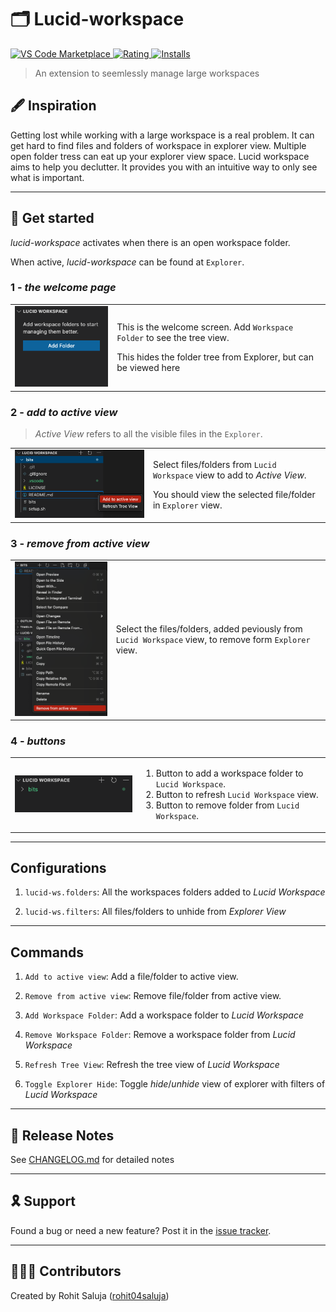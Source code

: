 # 🗂 Lucid-workspace

[![VS Code Marketplace](https://vsmarketplacebadge.apphb.com/version-short/rohit04saluja.lucid-workspace.svg) ![Rating](https://vsmarketplacebadge.apphb.com/rating-short/rohit04saluja.lucid-workspace.svg) ![Installs](https://vsmarketplacebadge.apphb.com/installs/rohit04saluja.lucid-workspace.svg)](https://marketplace.visualstudio.com/items?itemName=rohit04saluja.lucid-workspace)

> An extension to seemlessly manage large workspaces

## 🖋 Inspiration

Getting lost while working with a large workspace is a real problem. It can get hard to find files and folders of workspace in explorer view. Multiple open folder tress can eat up your explorer view space.
Lucid workspace aims to help you declutter. It provides you with an intuitive way to only see what is important.

---

## 🚀 Get started

_lucid-workspace_ activates when there is an open workspace folder.

When active, _lucid-workspace_ can be found at ```Explorer```.

### 1 - _the welcome page_

<table>
    <tr>
        <td><img src="_static/tree_view.png" /></td>
        <td>
            <p>This is the welcome screen. Add <code>Workspace Folder</code> to see the tree view.</p>
            <p>This hides the folder tree from Explorer, but can be viewed here</p>
        </td>
    </tr>
</table>

### 2 - _add to active view_

> _Active View_ refers to all the visible files in the ```Explorer```.

<table>
    <tr>
        <td><img src="_static/add_to_active.png" /></td>
        <td>
            <p>Select files/folders from <code>Lucid Workspace</code> view to add to <i>Active View</i>.</p>
            <p>You should view the selected file/folder in <code>Explorer</code> view.</p>
        </td>
    </tr>
</table>

### 3 - _remove from active view_

<table>
    <tr>
        <td><img src="_static/remove_from_active.png" /></td>
        <td>
            <p>Select the files/folders, added peviously from <code>Lucid Workspace</code> view, to remove form <code>Explorer</code> view.</p>
        </td>
    </tr>
</table>

### 4 - _buttons_

<table>
    <tr>
        <td><img src="_static/buttons.png" /></td>
        <td>
            <ol>
                <li>Button to add a workspace folder to <code>Lucid Workspace</code>.</li>
                <li>Button to refresh <code>Lucid Workspace</code> view.</li>
                <li>Button to remove folder from <code>Lucid Workspace</code>.</li>
            </ol>
        </td>
    </tr>
</table>

---

## Configurations

1. `lucid-ws.folders`: All the workspaces folders added to _Lucid Workspace_

2. `lucid-ws.filters`: All files/folders to unhide from _Explorer View_

---

## Commands

1. `Add to active view`: Add a file/folder to active view.

2. `Remove from active view`: Remove file/folder from active view.

3. `Add Workspace Folder`: Add a workspace folder to _Lucid Workspace_

4. `Remove Workspace Folder`: Remove a workspace folder from _Lucid Workspace_

5. `Refresh Tree View`: Refresh the tree view of _Lucid Workspace_

6. `Toggle Explorer Hide`: Toggle _hide_/_unhide_ view of explorer with filters of _Lucid Workspace_

---

## 📝 Release Notes

See [CHANGELOG.md](CHANGELOG.md) for detailed notes

---

## 🎗 Support

Found a bug or need a new feature? Post it in the <a href="https://github.com/rohit04saluja/lucid-workspace/issues">issue tracker</a>.

---

## 👨🏽‍💻 Contributors

Created by Rohit Saluja (<a href="https://github.com/rohit04saluja/">rohit04saluja</a>)
